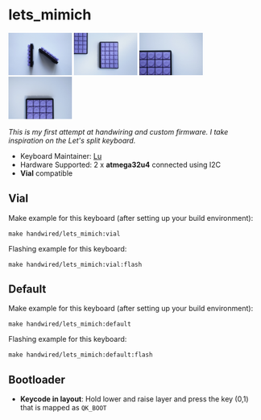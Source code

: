 # lets_mimich

<p float="center">
  <img src="/other/img_0.jpg" width="25%" />
  <img src="/other/img_1.jpg" width="25%" /> 
  <img src="/other/img_2.jpg" width="25%" />
  <img src="/other/img_3.jpg" width="25%" />
</p>

*This is my first attempt at handwiring and custom firmware. I take inspiration on the Let's split keyboard.*

* Keyboard Maintainer: [Lu](https://github.com/anothermimich)
* Hardware Supported: 2 x **atmega32u4** connected using I2C
* **Vial** compatible

## Vial  

Make example for this keyboard (after setting up your build environment):

    make handwired/lets_mimich:vial

Flashing example for this keyboard:

    make handwired/lets_mimich:vial:flash

## Default

Make example for this keyboard (after setting up your build environment):

    make handwired/lets_mimich:default

Flashing example for this keyboard:

    make handwired/lets_mimich:default:flash

## Bootloader

* **Keycode in layout**: Hold lower and raise layer and press the key (0,1) that is mapped as `QK_BOOT`
